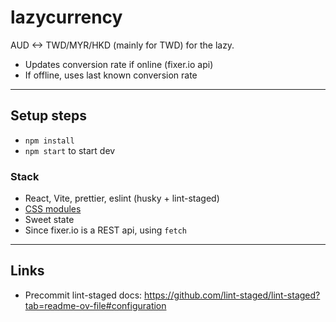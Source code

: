 # lazycurrency

AUD <-> TWD/MYR/HKD (mainly for TWD) for the lazy.

- Updates conversion rate if online (fixer.io api)
- If offline, uses last known conversion rate

---

## Setup steps

- `npm install`
- `npm start` to start dev

### Stack

- React, Vite, prettier, eslint (husky + lint-staged)
- [CSS modules](https://vitejs.dev/guide/features.html#css-modules)
- Sweet state
- Since fixer.io is a REST api, using `fetch`

---

## Links

- Precommit lint-staged docs: <https://github.com/lint-staged/lint-staged?tab=readme-ov-file#configuration>
